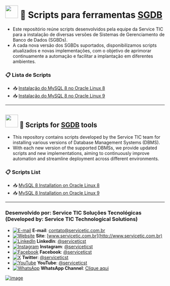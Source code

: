 # <img src="https://flagcdn.com/w40/br.png" width="40"> 🧩 Scripts para ferramentas [SGDB](https://www.mysql.com/)

- Este repositório reúne scripts desenvolvidos pela equipe da Service TIC para a instalação de diversas versões de Sistemas de Gerenciamento de Banco de Dados (SGBDs).
- A cada nova versão dos SGBDs suportados, disponibilizamos scripts atualizados e novas implementações, com o objetivo de aprimorar continuamente a automação e facilitar a implantação em diferentes ambientes.


### 📋 Lista de Scripts
- 📥 [Instalação do MySQL 8 no Oracle Linux 8](https://github.com/serviceticst/sgdb/releases/tag/1.0.0)
- 📥 [Instalação do MySQL 8 no Oracle Linux 9](https://github.com/serviceticst/sgdb/releases/tag/1.1.0)

***

## <img src="https://flagcdn.com/w40/us.png" width="40"> 🧩 Scripts for [SGDB](https://www.mysql.com/) tools
- This repository contains scripts developed by the Service TIC team for installing various versions of Database Management Systems (DBMS).
- With each new version of the supported DBMSs, we provide updated scripts and new implementations, aiming to continuously improve automation and streamline deployment across different environments.

### 📋 Scripts List

- 📥 [MySQL 8 Installation on Oracle Linux 8](https://github.com/serviceticst/sgdb/releases/tag/1.0.0)
- 📥 [MySQL 8 Installation on Oracle Linux 9](https://github.com/serviceticst/sgdb/releases/tag/1.1.0)

***
### Desenvolvido por: Service TIC Soluções Tecnológicas (Developed by: Service TIC Technological Solutions)

- [![E-mail](https://img.icons8.com/ios-filled/16/ffffff/mail.png)](mailto:contato@servicetic.com.br) **E-mail**: [contato@servicetic.com.br](mailto:contato@servicetic.com.br)
- [![Website](https://img.icons8.com/ios-filled/16/ffffff/domain.png)](http://www.servicetic.com.br) **Site**: [www.servicetic.com.br](http://www.servicetic.com.br)
- [![LinkedIn](https://img.icons8.com/ios-filled/16/ffffff/linkedin-circled.png)](https://www.linkedin.com/company/serviceticst) **LinkedIn**: [@serviceticst](https://www.linkedin.com/company/serviceticst)
- [![Instagram](https://img.icons8.com/ios-filled/16/ffffff/instagram-new.png)](https://www.instagram.com/serviceticst) **Instagram**: [@serviceticst](https://www.instagram.com/serviceticst)
- [![Facebook](https://img.icons8.com/ios-filled/16/ffffff/facebook-new.png)](https://www.facebook.com/serviceticst) **Facebook**: [@serviceticst](https://www.facebook.com/serviceticst)
- [![X](https://img.icons8.com/ios-filled/16/ffffff/x.png)](https://x.com/serviceticst) **Twitter**: [@serviceticst](https://x.com/serviceticst)
- [![YouTube](https://img.icons8.com/ios-filled/16/ffffff/youtube-squared.png)](https://youtube.com/c/serviceticst) **YouTube**: [@serviceticst](https://youtube.com/c/serviceticst)
- [![WhatsApp](https://img.icons8.com/ios-filled/16/ffffff/whatsapp.png)](https://whatsapp.com/channel/0029VaAkV3P59PwXAiDepu3N) **WhatsApp Channel**: [Clique aqui](https://whatsapp.com/channel/0029VaAkV3P59PwXAiDepu3N)

[![image](https://github.com/user-attachments/assets/17192a13-f0b6-4531-add0-99c7f46c24b0)](https://servicetic.com.br/links/)
